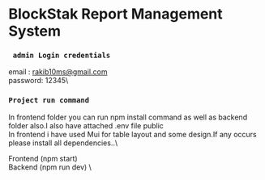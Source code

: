 # BlockStak Report Management System


### ` admin Login credentials`

email : rakib10ms@gmail.com \
password: 12345\


### `Project run command`

In frontend folder you can run npm install command as well as backend folder also.I also have attached .env file public \
In frontend i have used Mui for table layout and some design.If any occurs please install all dependencies..\

Frontend (npm start) \
Backend (npm run dev) \





